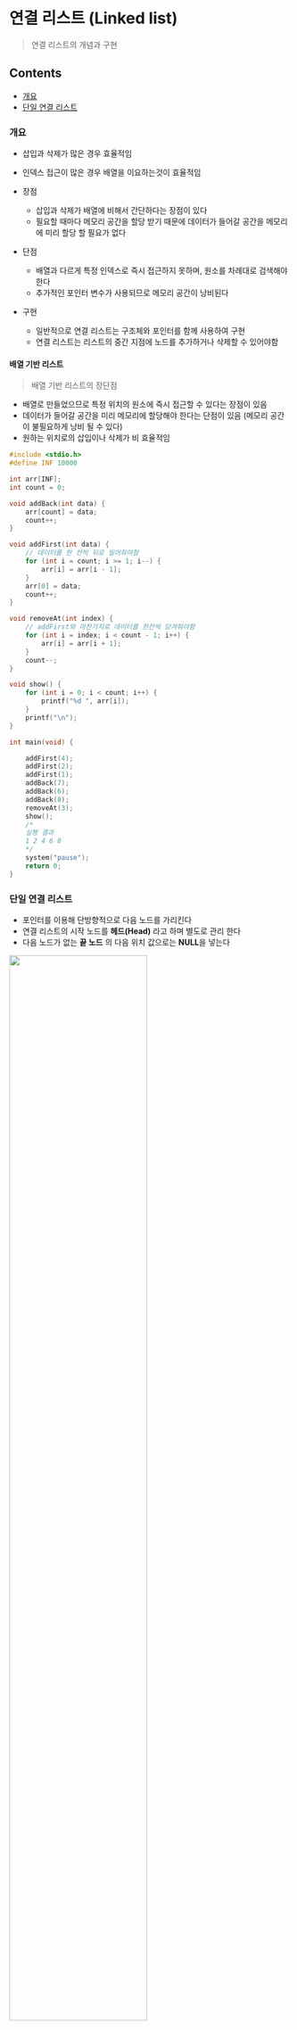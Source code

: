 # 연결 리스트 (Linked list)

> 연결 리스트의 개념과 구현



## Contents

- [개요](#개요)
- [단일 연결 리스트](#단일-연결-리스트)

### 개요

- 삽입과 삭제가 많은 경우 효율적임
- 인덱스 접근이 많은 경우 배열을 이요하는것이 효율적임

- 장점
  - 삽입과 삭제가 배열에 비해서 간단하다는 장점이 있다
  - 필요할 때마다 메모리 공간을 할당 받기 때문에 데이터가 들어갈 공간을 메모리에 미리 할당 할 필요가 없다
- 단점
  - 배열과 다르게 특정 인덱스로 즉시 접근하지 못하며, 원소를 차례대로 검색해야 한다
  - 추가적인 포인터 변수가 사용되므로 메모리 공간이 낭비된다
- 구현
  - 일반적으로 연결 리스트는 구조체와 포인터를 함께 사용하여 구현
  - 연결 리스트는 리스트의 중간 지점에 노드를 추가하거나 삭제할 수 있어야함

#### 배열 기반 리스트

> 배열 기반 리스트의 장단점

- 배열로 만들었으므로 특정 위치의 원소에 즉시 접근할 수 있다는 장점이 있음
- 데이터가 들어갈 공간을 미리 메모리에 할당해야 한다는 단점이 있음 (메모리 공간이 불필요하게 낭비 될 수 있다)
- 원하는 위치로의 삽입이나 삭제가 비 효율적임

``` c
#include <stdio.h>
#define INF 10000

int arr[INF];
int count = 0;

void addBack(int data) {
	arr[count] = data;
	count++;
}

void addFirst(int data) {
    // 데이터를 한 칸씩 뒤로 밀어줘야함
	for (int i = count; i >= 1; i--) {
		arr[i] = arr[i - 1];
	}
	arr[0] = data;
	count++;
}

void removeAt(int index) {
    // addFirst와 마찬가지로 데이터를 한칸씩 당겨줘야함
	for (int i = index; i < count - 1; i++) {
		arr[i] = arr[i + 1];
	}
	count--;
}

void show() {
	for (int i = 0; i < count; i++) {
		printf("%d ", arr[i]);
	}
	printf("\n");
}

int main(void) {

	addFirst(4);
	addFirst(2);
	addFirst(1);
	addBack(7);
	addBack(6);
	addBack(8);
	removeAt(3);
	show();
	/*
	실행 결과
	1 2 4 6 8
	*/
	system("pause");
	return 0;
}
```



### 단일 연결 리스트

- 포인터를 이용해 단방향적으로 다음 노드를 가리킨다
- 연결 리스트의 시작 노드를 **헤드(Head)** 라고 하며 별도로 관리 한다
- 다음 노드가 없는 **끝 노드** 의 다음 위치 값으로는 **NULL**을 넣는다

<img src="https://github.com/JoongChangYang/TIL_C/blob/main/Assets/Single_Linked_List.PNG" width="70%">

#### 기본 구현

``` c
#include <stdio.h>
#include <stdlib.h>

typedef struct {
	int data; // 실제 사용될 데이터
	struct Node* next; // 다음 노드를 가리킬 포인터 변수
} Node;

Node *head; // 연결리스트의 시작점인 헤드 노드

int main(void) {

	head = (Node*)malloc(sizeof(Node)); // 헤드에 메모리 동적 할당

	Node* node0 = (Node*)malloc(sizeof(Node));
	node0->data = 1;

	Node* node1 = (Node*)malloc(sizeof(Node));
	node1->data = 2;

	head->next = node0;
	node0->next = node1;
	node1->next = NULL;

	Node* current = head->next; // 현재 노드를 head의 next로 두고 시작

	while (current != NULL) {
		// 노드의 next가 NULL이 나올때까지 next를 찾아 노드의 데이터를 출력
		printf("%d ", current->data);
		current = current->next;
	}

	/*
	실행 결과
	1 2
	*/
	system("pause");
	return 0;
}
```

#### 노드 삽입

<img src="https://github.com/JoongChangYang/TIL_C/blob/main/Assets/Single_Linked_List_InsertNode.PNG" width="70%">

``` c
void insertNode(Node* root, int data) {
	Node* node = (Node*)malloc(sizeof(Node)); // 삽입할 노드 메모리 동적 할당
	node->data = data; // 삽입할 노드에 데이터 할당
	node->next = root->next; // 새로운 노드의 next에 기존 root노드의 next 할당
	root->next = node; // root 노드의 next에 삽입할 노드 할당
}
```



#### 노드 삭제

- **삭제할 노드** 의 이전 노드가 **삭제할 노드** 의 다음 노드를 가리키게 한다

``` c
void removeNode(Node* preNode) {
	Node* removeNode = preNode->next; // 삭제할 노드를 이전 노드에서 할당 받는다
	preNode->next = removeNode->next; // 이전 노드의 next에 삭제할 노드의 next를 할당
	free(removeNode); // 삭제할 노드의 메모리 해제
}
```


